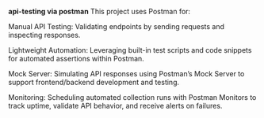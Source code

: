 **api-testing via postman**
This project uses Postman for:

Manual API Testing: Validating endpoints by sending requests and inspecting responses.

Lightweight Automation: Leveraging built-in test scripts and code snippets for automated assertions within Postman.

Mock Server: Simulating API responses using Postman’s Mock Server to support frontend/backend development and testing.

Monitoring: Scheduling automated collection runs with Postman Monitors to track uptime, validate API behavior, and receive alerts on failures.
